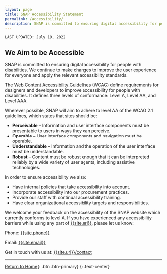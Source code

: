 ```yaml
---
layout: page
title: SNAP Accessibility Statement
permalink: /accessibility/
description: SNAP is committed to ensuring digital accessibility for people with disabilities. We continue to make changes to improve the user experience for everyone and apply the relevant accessibility standards.
---
```


`LAST UPDATED: July 19, 2022`

## We Aim to be Accessible
SNAP is committed to ensuring digital accessibility for people with disabilities. We continue to make changes to improve the user experience for everyone and apply the relevant accessibility standards.

The [Web Content Accessibility Guidelines](https://www.w3.org/TR/WCAG20/) (WCAG) define requirements for designers and developers to improve accessibility for people with disabilities. It defines three levels of conformance: Level A, Level AA, and Level AAA.

Wherever possible, SNAP will aim to adhere to level AA of the WCAG 2.1 guidelines, which states that sites should be:

+ **Perceivable** – Information and user interface components must be presentable to users in ways they can perceive.
+ **Operable** – User interface components and navigation must be operable.
+ **Understandable** – Information and the operation of the user interface must be understandable.
+ **Robust** – Content must be robust enough that it can be interpreted reliably by a wide variety of user agents, including assistive technologies.

In order to ensure accessibility we also:
+ Have internal policies that take accessibility into account.
+ Incorporate accessibility into our procurement practices.
+ Provide our staff with continual accessibility training.
+ Have clear organizational accessibility targets and responsibilities.

We welcome your feedback on the accessibility of the SNAP website which currently conforms to level A. If you have experienced any accessibility barriers while using any part of [{{site.url}}]({{site.url}}), please let us know:

Phone: [{{site.phone}}](tel:{{site.phone}})

Email: [{{site.email}}](mailto:{{site.email}})

Get in touch with us at: [ {{site.url}}/contact ](/contact/)


---

[Return to Home]({{site.url}}){: .btn .btn-primary}
{: .text-center}